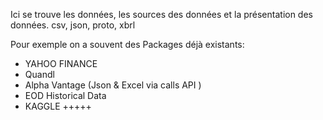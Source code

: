 Ici se trouve les données, les sources des données et la présentation des données. 
csv, json, proto, xbrl 

Pour exemple on a souvent des Packages déjà existants: 
- YAHOO FINANCE
- Quandl
- Alpha Vantage (Json & Excel via calls API )
- EOD Historical Data
- KAGGLE +++++
